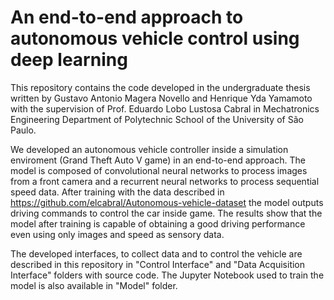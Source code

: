 # An end-to-end approach to autonomous vehicle control using deep learning

This repository contains the code developed in the undergraduate thesis written by Gustavo Antonio Magera Novello and Henrique Yda Yamamoto with the supervision of Prof. Eduardo Lobo Lustosa Cabral in Mechatronics Engineering Department of Polytechnic School of the University of São Paulo. 

We developed an autonomous vehicle controller inside a simulation enviroment (Grand Theft Auto V game) in an end-to-end approach. The model is composed of convolutional neural networks to process images from a front camera and a recurrent neural networks to process sequential speed data. After training with the data described in https://github.com/elcabral/Autonomous-vehicle-dataset the model outputs driving commands to control the car inside game. The results show that the model after training is capable of obtaining a good driving performance even using only images and speed as sensory data.

The developed interfaces, to collect data and to control the vehicle are described in this repository in "Control Interface" and "Data Acquisition Interface" folders with source code. The Jupyter Notebook used to train the model is also available in "Model" folder.
